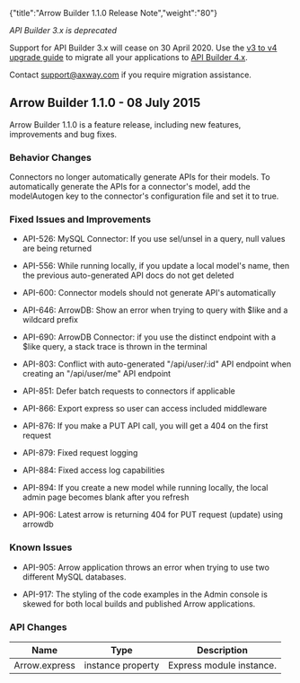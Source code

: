 {"title":"Arrow Builder 1.1.0 Release Note","weight":"80"}

*API Builder 3.x is deprecated*

Support for API Builder 3.x will cease on 30 April 2020. Use the [v3 to v4 upgrade guide](https://docs.axway.com/bundle/API_Builder_4x_allOS_en/page/api_builder_v3_to_v4_upgrade_guide.html) to migrate all your applications to [API Builder 4.x](https://docs.axway.com/bundle/API_Builder_4x_allOS_en/page/api_builder_getting_started_guide.html).

Contact [support@axway.com](mailto:support@axway.com) if you require migration assistance.

## Arrow Builder 1.1.0 - 08 July 2015

Arrow Builder 1.1.0 is a feature release, including new features, improvements and bug fixes.

### Behavior Changes

Connectors no longer automatically generate APIs for their models. To automatically generate the APIs for a connector's model, add the modelAutogen key to the connector's configuration file and set it to true.

### Fixed Issues and Improvements

* API-526: MySQL Connector: If you use sel/unsel in a query, null values are being returned

* API-556: While running locally, if you update a local model's name, then the previous auto-generated API docs do not get deleted

* API-600: Connector models should not generate API's automatically

* API-646: ArrowDB: Show an error when trying to query with $like and a wildcard prefix

* API-690: ArrowDB Connector: if you use the distinct endpoint with a $like query, a stack trace is thrown in the terminal

* API-803: Conflict with auto-generated "/api/user/:id" API endpoint when creating an "/api/user/me" API endpoint

* API-851: Defer batch requests to connectors if applicable

* API-866: Export express so user can access included middleware

* API-876: If you make a PUT API call, you will get a 404 on the first request

* API-879: Fixed request logging

* API-884: Fixed access log capabilities

* API-894: If you create a new model while running locally, the local admin page becomes blank after you refresh

* API-906: Latest arrow is returning 404 for PUT request (update) using arrowdb

### Known Issues

* API-905: Arrow application throws an error when trying to use two different MySQL databases.

* API-917: The styling of the code examples in the Admin console is skewed for both local builds and published Arrow applications.

### API Changes

| Name | Type | Description |
| --- | --- | --- |
| Arrow.express | instance property | Express module instance. |
